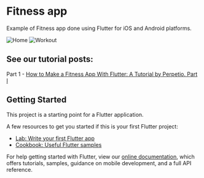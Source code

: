 # Fitness app

Example of Fitness app done using Flutter for iOS and Android platforms.

![Home](https://github.com/perpetio/fitness/blob/master/examples/Home.png?raw=true) ![Workout](https://github.com/perpetio/fitness/blob/master/examples/Workout_1.png?raw=true)

## See our tutorial posts:

Part 1 - [How to Make a Fitness App With Flutter: A Tutorial by Perpetio. Part I](https://perpet.io/blog/how-to-build-a-clubhouse-clone-app-with-flutter-a-tutorial-by-perpetio-part-1/)


## Getting Started

This project is a starting point for a Flutter application.

A few resources to get you started if this is your first Flutter project:

- [Lab: Write your first Flutter app](https://flutter.dev/docs/get-started/codelab)
- [Cookbook: Useful Flutter samples](https://flutter.dev/docs/cookbook)

For help getting started with Flutter, view our
[online documentation](https://flutter.dev/docs), which offers tutorials,
samples, guidance on mobile development, and a full API reference.
